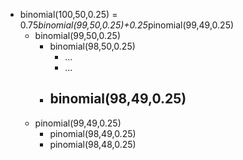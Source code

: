 - binomial(100,50,0.25) = 0.75*binomial(99,50,0.25)+0.25*pinomial(99,49,0.25)
  - binomial(99,50,0.25)
    - binomial(98,50,0.25)
      - ...
      - ...
    - binomial(98,49,0.25)
      -
  - pinomial(99,49,0.25)
    - pinomial(98,49,0.25)
    - pinomial(98,48,0.25)